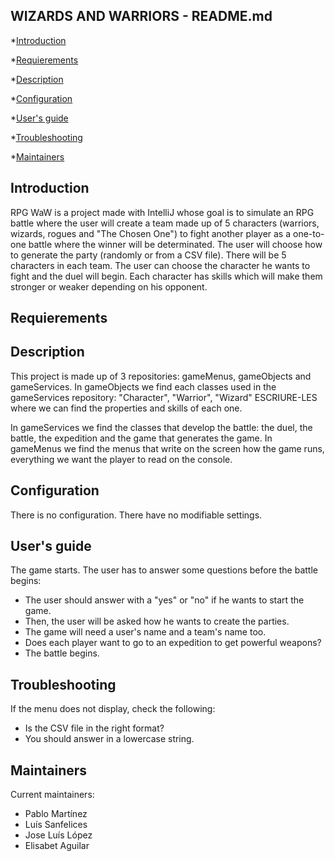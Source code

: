 ## WIZARDS AND WARRIORS - README.md


*[Introduction](#introduction)

*[Requierements](#requierements)

*[Description](#description)

*[Configuration](#configuration)

*[User's guide](#users-guide)

*[Troubleshooting](#troubleshooting)

*[Maintainers](#Maintainers)


## Introduction

RPG WaW is a project made with IntelliJ whose goal is to simulate an RPG battle where the user will create a team made up of 5 characters (warriors, wizards, rogues and "The Chosen One") to fight another player as a one-to-one battle where the winner will be determinated. 
The user will choose how to generate the party (randomly or from a CSV file). There will be 5 characters in each team. The user can choose the character he wants to fight and the duel will begin. Each character has skills which will make them stronger or weaker depending on his opponent. 

## Requierements




## Description

This project is made up of 3 repositories: gameMenus, gameObjects and gameServices.
In gameObjects we find each classes used in the gameServices repository: "Character", "Warrior", "Wizard" ESCRIURE-LES where we can find the properties and skills of each one. 

In gameServices we find the classes that develop the battle: the duel, the battle, the expedition and the game that generates the game.
In gameMenus we find the menus that write on the screen how the game runs, everything we want the player to read on the console.


## Configuration

There is no configuration. There have no modifiable settings. 

## User's guide

The game starts. The user has to answer some questions before the battle begins:

  - The user should answer with a "yes" or "no" if he wants to start the game. 
  - Then, the user will be asked how he wants to create the parties. 
  - The game will need a user's name and a team's name too. 
  - Does each player want to go to an expedition to get powerful weapons?
  - The battle begins. 

## Troubleshooting

If the menu does not display, check the following:

  - Is the CSV file in the right format?
  - You should answer in a lowercase string.

## Maintainers

Current maintainers: 

- Pablo Martínez
- Luís Sanfelices
- Jose Luís López
- Elisabet Aguilar


